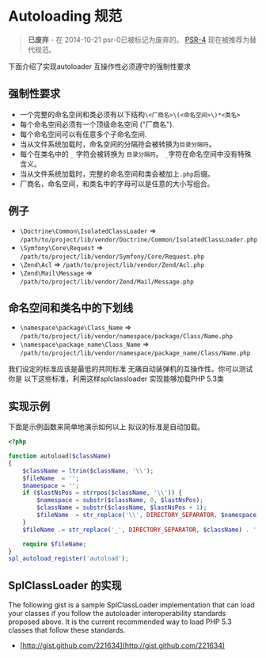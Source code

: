 Autoloading 规范
====================

> **已废弃** - 在 2014-10-21 psr-0已被标记为废弃的。 [PSR-4] 现在被推荐为替代规范。

[PSR-4]: http://www.php-fig.org/psr/psr-4/

下面介绍了实现autoloader 互操作性必须遵守的强制性要求

强制性要求
---------

* 一个完整的命名空间和类必须有以下结构`\<厂商名>\(<命名空间>\)*<类名>`
* 每个命名空间必须有一个顶级命名空间 ("厂商名").
* 每个命名空间可以有任意多个子命名空间.
* 当从文件系统加载时，命名空间的分隔符会被转换为` 目录分隔符 `。
* 每个在类名中的 `_` 字符会被转换为 `目录分隔符`。
`_`字符在命名空间中没有特殊含义。
* 当从文件系统加载时，完整的命名空间和类会被加上`.php`后缀。
* 厂商名，命名空间，和类名中的字母可以是任意的大小写组合。

例子
--------

* `\Doctrine\Common\IsolatedClassLoader` => `/path/to/project/lib/vendor/Doctrine/Common/IsolatedClassLoader.php`
* `\Symfony\Core\Request` => `/path/to/project/lib/vendor/Symfony/Core/Request.php`
* `\Zend\Acl` => `/path/to/project/lib/vendor/Zend/Acl.php`
* `\Zend\Mail\Message` => `/path/to/project/lib/vendor/Zend/Mail/Message.php`

命名空间和类名中的下划线
-----------------------------------------

* `\namespace\package\Class_Name` => `/path/to/project/lib/vendor/namespace/package/Class/Name.php`
* `\namespace\package_name\Class_Name` => `/path/to/project/lib/vendor/namespace/package_name/Class/Name.php`

我们设定的标准应该是最低的共同标准
无痛自动装弹机的互操作性。你可以测试你是
以下这些标准，利用这样splclassloader
实现能够加载PHP 5.3类

实现示例
----------------------

下面是示例函数来简单地演示如何以上
拟议的标准是自动加载。


```php
<?php

function autoload($className)
{
    $className = ltrim($className, '\\');
    $fileName  = '';
    $namespace = '';
    if ($lastNsPos = strrpos($className, '\\')) {
        $namespace = substr($className, 0, $lastNsPos);
        $className = substr($className, $lastNsPos + 1);
        $fileName  = str_replace('\\', DIRECTORY_SEPARATOR, $namespace) . DIRECTORY_SEPARATOR;
    }
    $fileName .= str_replace('_', DIRECTORY_SEPARATOR, $className) . '.php';

    require $fileName;
}
spl_autoload_register('autoload');
```

SplClassLoader 的实现
-----------------------------

The following gist is a sample SplClassLoader implementation that can
load your classes if you follow the autoloader interoperability
standards proposed above. It is the current recommended way to load PHP
5.3 classes that follow these standards.

* [http://gist.github.com/221634](http://gist.github.com/221634)

